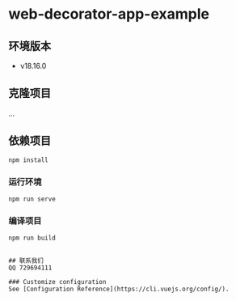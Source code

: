 # web-decorator-app-example
## 环境版本
- v18.16.0
## 克隆项目
...
## 依赖项目
```
npm install
```

### 运行环境
```
npm run serve
```

### 编译项目
```
npm run build
```
```

## 联系我们
QQ 729694111

### Customize configuration
See [Configuration Reference](https://cli.vuejs.org/config/).




